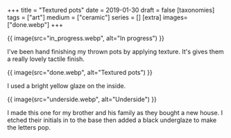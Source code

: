 +++
title = "Textured pots"
date = 2019-01-30
draft =  false
[taxonomies]
tags = ["art"]
medium = ["ceramic"]
series = []
[extra]
images= ["done.webp"]
+++

{{ image(src="in_progress.webp", alt="In progress") }}

I've been hand finishing my thrown pots by applying texture. It's gives them a really lovely tactile finish.

{{ image(src="done.webp", alt="Textured pots") }}

I used a bright yellow glaze on the inside.

{{ image(src="underside.webp", alt="Underside") }}

I made this one for my brother and his family as they bought a new house. I etched their initials in to the base then added a black underglaze to make the letters pop.
